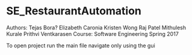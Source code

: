 # SE_RestaurantAutomation
Authors: Tejas Bora? Elizabeth Caronia Kristen Wong Raj Patel Mithulesh Kurale Prithvi Ventkarasen
Course: Software Engineering
Spring 2017

To open project run the main file
navigate only using the gui
